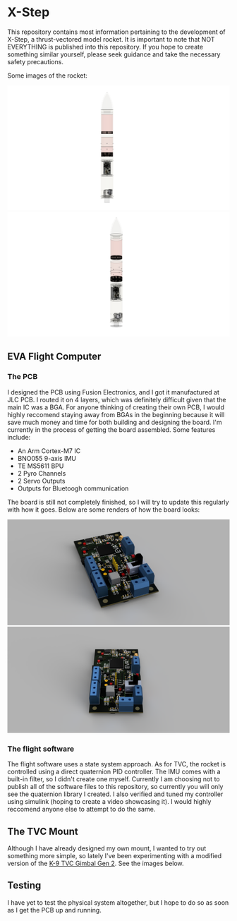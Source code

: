 # X-Step

This repository contains most information pertaining to the development of X-Step, a thrust-vectored model rocket. It is important to note that NOT EVERYTHING is published into this repository. If you hope to create something similar yourself, please seek guidance and take the necessary safety precautions.

Some images of the rocket:

![Rocket Image 1](/Images/Rocket/RocketIm1.png)
![Rocket Image 2](/Images/Rocket/RocketIm2.png)

## EVA Flight Computer

### The PCB

I designed the PCB using Fusion Electronics, and I got it manufactured at JLC PCB. I routed it on 4 layers, which was definitely difficult given that the main IC was a BGA. For anyone thinking of creating their own PCB, I would highly reccomend staying away from BGAs in  the beginning because it will save much money and time for both building and designing the board. I'm currently in the process of getting the board assembled. Some features include:

- An Arm Cortex-M7 IC
- BNO055 9-axis IMU
- TE MS5611 BPU
- 2 Pyro Channels
- 2 Servo Outputs
- Outputs for Bluetoogh communication

The board is still not completely finished, so I will try to update this regularly with how it goes. Below are some renders of how the board looks:

![PCB Image 1](/Images/Avionics/AvPCBR1.png)
![PCB Image 2](/Images/Avionics/AvPCBR2.png)

### The flight software

The flight software uses a state system approach. As for TVC, the rocket is controlled using a direct quaternion PID controller. The IMU comes with a built-in filter, so I didn't create one myself. Currently I am choosing not to publish all of the software files to this repository, so currently you will only see the quaternion library I created. I also verified and tuned my controller using simulink (hoping to create a video showcasing it). I would highly reccomend anyone else to attempt to do the same.

## The TVC Mount

Although I have already designed my own mount, I wanted to try out something more simple, so lately I've been experimenting with a modified version of the [K-9 TVC Gimbal Gen 2](https://www.thingiverse.com/thing:4593287). See the images below.

## Testing

I have yet to test the physical system altogether, but I hope to do so as soon as I get the PCB up and running.
